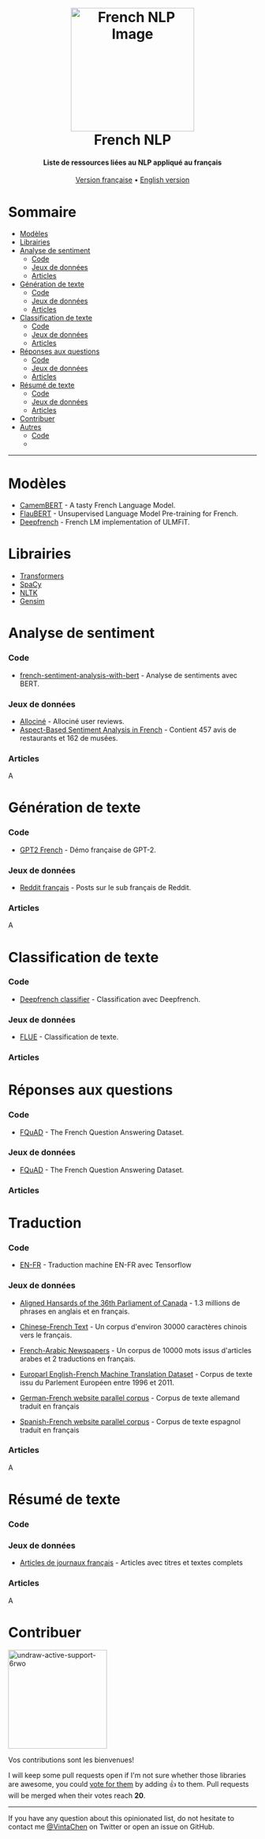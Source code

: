 
<h1 align="center">
  <br>
  <a href="https://undraw.co/illustrations" target="_blank">
    <img src="https://i.ibb.co/hZTHw82/undraw-chat-1wo5.png" alt="French NLP Image" width="250">
  </a>
  <br>
  French NLP
  <br>
</h1>

<h4 align="center">Liste de ressources liées au NLP appliqué au français
</h4>

<p align="center">
  <a href="https://github.com/french-ai/french-nlp/">Version française</a>
  •
  <a href="https://github.com/french-ai/french-nlp/master/README-EN.md">English version</a>
</p>


# Sommaire

- [Modèles](#modèles)
- [Librairies](#librairies)
- [Analyse de sentiment](#analyse-de-sentiment)
  - [Code](#code)
  - [Jeux de données](#jeux-de-données)
  - [Articles](#articles)
- [Génération de texte](#génération-de-texte)
  - [Code](#code)
  - [Jeux de données](#jeux-de-données)
  - [Articles](#articles)
- [Classification de texte](#classification)
  - [Code](#code)
  - [Jeux de données](#jeux-de-données)
  - [Articles](#articles)
- [Réponses aux questions](#réponses-aux-questions)
  - [Code](#code)
  - [Jeux de données](#jeux-de-données)
  - [Articles](#articles)
- [Résumé de texte](#résumé-de-texte)
  - [Code](#code)
  - [Jeux de données](#jeux-de-données)
  - [Articles](#articles)
- [Contribuer](#contribuer)
- [Autres](#autres)
  - [Code](#code)
  - 

---

# Modèles

* [CamemBERT](https://camembert-model.fr/) - A tasty French Language Model.
* [FlauBERT](https://github.com/getalp/Flaubert) - Unsupervised Language Model Pre-training for French.
* [Deepfrench](https://github.com/tchambon/deepfrench) - French LM implementation of ULMFiT.

# Librairies

* [Transformers](https://github.com/huggingface/transformers)
* [SpaCy](https://spacy.io/models/fr)
* [NLTK](https://www.nltk.org/)
* [Gensim](https://radimrehurek.com/gensim/)

# Analyse de sentiment

### Code

* [french-sentiment-analysis-with-bert](https://github.com/TheophileBlard/french-sentiment-analysis-with-bert) - Analyse de sentiments avec BERT.

### Jeux de données

* [Allociné](https://github.com/TheophileBlard/french-sentiment-analysis-with-bert) - Allociné user reviews.
* [Aspect-Based Sentiment Analysis in French](http://www.lrec-conf.org/proceedings/lrec2016/summaries/61.html) - Contient 457 avis de restaurants et 162 de musées.

### Articles

A

# Génération de texte

### Code

* [GPT2 French](https://github.com/aquadzn/gpt2-french) - Démo française de GPT-2.

### Jeux de données

* [Reddit français](https://www.kaggle.com/breandan/french-reddit-discussion) - Posts sur le sub français de Reddit.

### Articles

A

# Classification de texte

### Code

* [Deepfrench classifier](https://github.com/tchambon/deepfrench/blob/master/ULMFit%20Classifier%20example.ipynb) - Classification avec Deepfrench.

### Jeux de données

* [FLUE](https://github.com/getalp/Flaubert/tree/master/flue#1-text-classification-cls) - Classification de texte.

### Articles



# Réponses aux questions

### Code

* [FQuAD](https://illuin-tech.github.io/FQuAD-explorer/) - The French Question Answering Dataset.

### Jeux de données

* [FQuAD](https://illuin-tech.github.io/FQuAD-explorer/) - The French Question Answering Dataset.

### Articles



# Traduction

### Code

* [EN-FR](https://github.com/deep-diver/EN-FR-MLT-tensorflow) - Traduction machine EN-FR avec Tensorflow

### Jeux de données

* [Aligned Hansards of the 36th Parliament of Canada](https://www.isi.edu/natural-language/download/hansard/) - 1.3 millions de phrases en anglais et en français.

* [Chinese-French Text](https://catalog.ldc.upenn.edu/LDC2018T17) - Un corpus d'environ 30000 caractères chinois vers le français.

* [French-Arabic Newspapers](http://catalog.elra.info/en-us/repository/browse/ELRA-W0100/) - Un corpus de 10000 mots issus d'articles arabes et 2 traductions en français.

* [Europarl English-French Machine Translation Dataset](https://datarepository.wolframcloud.com/resources/Europarl-English-French-Machine-Translation-Dataset-V7) - Corpus de texte issu du Parlement Européen entre 1996 et 2011.

* [German-French website parallel corpus](https://data.europa.eu/euodp/en/data/dataset/elrc_42) - Corpus de texte allemand traduit en français

* [Spanish-French website parallel corpus](https://data.europa.eu/euodp/en/data/dataset/elrc_338) - Corpus de texte espagnol traduit en français

### Articles

A

# Résumé de texte

### Code



### Jeux de données

* [Articles de journaux français](https://webhose.io/free-datasets/french-news-articles/) - Articles avec titres et textes complets

### Articles

A

# Contribuer

<a href="https://ibb.co/j8Ctnkv"><img src="https://i.ibb.co/GdZmzQv/undraw-active-support-6rwo.png" alt="undraw-active-support-6rwo" width="200"></a>

Vos contributions sont les bienvenues! 

I will keep some pull requests open if I'm not sure whether those libraries are awesome, you could [vote for them](https://github.com/vinta/awesome-python/pulls) by adding :+1: to them. Pull requests will be merged when their votes reach **20**.

- - -

If you have any question about this opinionated list, do not hesitate to contact me [@VintaChen](https://twitter.com/VintaChen) on Twitter or open an issue on GitHub.
